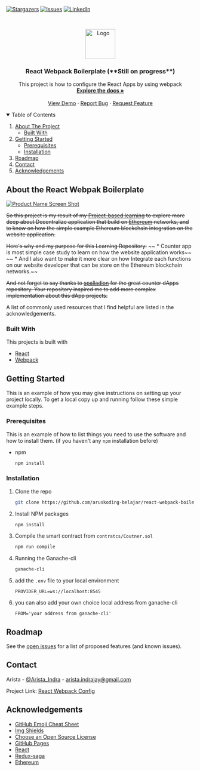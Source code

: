 <!-- PROJECT SHIELDS -->
[![Stargazers][stars-shield]][stars-url]
[![Issues][issues-shield]][issues-url]
[![LinkedIn][linkedin-shield]][linkedin-url]

<!-- PROJECT LOGO -->
<br />
<p align="center">
  <a href="https://github.com/aruskoding-belajar/react-webpack-boilerplate">
    <img src="images/logo.png" alt="Logo" width="80" height="80">
  </a>

  <h3 align="center">React Webpack Boilerplate (**Still on progress**)</h3>

  <p align="center">
    This project is how to configure the React Apps by using webpack
    <br />
    <a href="https://github.com/aruskoding-belajar/react-webpack-boilerplate"><strong>Explore the docs »</strong></a>
    <br />
    <br />
    <a href="https://github.com/aruskoding-belajar/react-webpack-boilerplate">View Demo</a>
    ·
    <a href="https://github.com/aruskoding-belajar/react-webpack-boilerplate/issues">Report Bug</a>
    ·
    <a href="https://github.com/aruskoding-belajar/react-webpack-boilerplate/issues">Request Feature</a>
  </p>
</p>

<!-- TABLE OF CONTENTS -->
<details open="open">
  <summary>Table of Contents</summary>
  <ol>
    <li>
      <a href="#about-the-project">About The Project</a>
      <ul>
        <li><a href="#built-with">Built With</a></li>
      </ul>
    </li>
    <li>
      <a href="#getting-started">Getting Started</a>
      <ul>
        <li><a href="#prerequisites">Prerequisites</a></li>
        <li><a href="#installation">Installation</a></li>
      </ul>
    </li>
    <li><a href="#roadmap">Roadmap</a></li>
    <li><a href="#contact">Contact</a></li>
    <li><a href="#acknowledgements">Acknowledgements</a></li>
  </ol>
</details>

<!-- ABOUT THE PROJECT -->
## About the React Webpak Boilerplate
[![Product Name Screen Shot][product-screenshot]](https://example.com)

~~So this project is my result of my [Project-based learning](https://www.pblworks.org/what-is-pbl) to explore more deep about Decentralize application that build on [Ethereum](https://ethereum.org/en/) networks, and to know on how the simple example Ethereum blockchain integration on the  website application.~~

~~Here's why and my purpose for this Learning Repository:~~
~~ * Counter app is most simple case study to learn on how the website application works~~
~~ * And I also want to make it more clear on how Integrate each functions on our website developer that can be store on the Ethereum blockchain networks.~~

~~And not forget to say thanks to [spalladion](https://github.com/spalladino) for the great counter dApps repository. Your repository inspired me to add more complex implementation about this dApp projects.~~

A list of commonly used resources that I find helpful are listed in the acknowledgements.

### Built With
This projects is built with
* [React](https://reactjs.org/)
* [Webpack](https://webpack.js.org//)



<!-- GETTING STARTED -->
## Getting Started

This is an example of how you may give instructions on setting up your project locally.
To get a local copy up and running follow these simple example steps.

### Prerequisites

This is an example of how to list things you need to use the software and how to install them. (if you haven't any `npm` installation before)
* npm
  ```sh
  npm install
  ```

### Installation

1. Clone the repo
   ```sh
   git clone https://github.com/aruskoding-belajar/react-webpack-boilerplate.git
   ```
2. Install NPM packages
   ```sh
   npm install
   ```
3. Compile the smart contract from `contratcs/Coutner.sol`
   ```sh
   npm run compile
   ```
4. Running the Ganache-cli
   ```sh
   ganache-cli
   ```   
5. add the `.env` file to your local environment
   ```dosini
   PROVIDER_URL=ws://localhost:8545
   ```
6. you can also add your own choice local address from ganache-cli
   ```dosini
   FROM='your address from ganache-cli'
   ```  



<!-- ROADMAP -->
## Roadmap

See the [open issues](https://github.com/aruskoding-belajar/react-webpack-boilerplate/issues) for a list of proposed features (and known issues).



<!-- CONTACT -->
## Contact
Arista - [@Arista_Indra](https://twitter.com/Arista_Indra) - arista.indrajay@gmail.com

Project Link: [React Webpack Config](https://github.com/aruskoding-belajar/react-webpack-boilerplate)



<!-- ACKNOWLEDGEMENTS -->
## Acknowledgements
* [GitHub Emoji Cheat Sheet](https://www.webpagefx.com/tools/emoji-cheat-sheet)
* [Img Shields](https://shields.io)
* [Choose an Open Source License](https://choosealicense.com)
* [GitHub Pages](https://pages.github.com)
* [React](https://reactjs.org/)
* [Redux-saga](https://redux-saga.js.org/)
* [Ethereum](https://ethereum.org/en/)


<!-- MARKDOWN LINKS & IMAGES -->
<!-- https://www.markdownguide.org/basic-syntax/#reference-style-links -->
[stars-shield]: https://img.shields.io/github/stars/aruskoding-belajar/react-webpack-boilerplate.svg?style=for-the-badge
[stars-url]: https://github.com/aruskoding-belajar/react-webpack-boilerplate/stargazers
[issues-shield]: https://img.shields.io/github/issues/aruskoding-belajar/react-webpack-boilerplate.svg?style=for-the-badge
[issues-url]: https://github.com/aruskoding-belajar/react-webpack-boilerplate/issues
[linkedin-shield]: https://img.shields.io/badge/-LinkedIn-black.svg?style=for-the-badge&logo=linkedin&colorB=555
[linkedin-url]: https://www.linkedin.com/in/aindrajaya
[product-screenshot]: images/screenshot.png